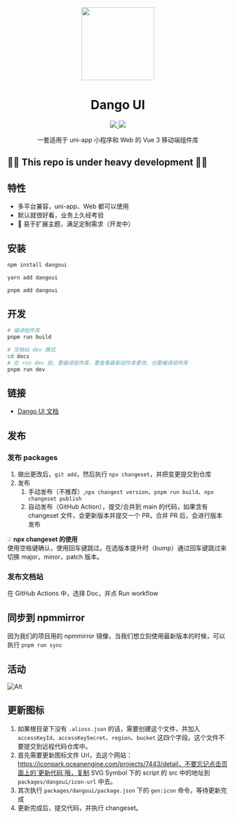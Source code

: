 <div align="center"><a name="readme-top"></a>

<img height="166" src="https://cdn.qiandaoapp.com/interior/images/928db35e88a094cd3bd77f03d5c01867.svg">

<h1>Dango UI</h1>

<a href="https://www.npmjs.org/package/dangoui">
  <img src="https://img.shields.io/npm/v/dangoui.svg" />
</a>
<a href="https://github.com/EchoTechFE/dangoui">
  <img src="https://img.shields.io/github/license/EchoTechFE/dangoui" />
</a>
<br>

一套适用于 uni-app 小程序和 Web 的 Vue 3 移动端组件库

</div>

## 🚧🚧 This repo is under heavy development 🚧🚧

## 特性

- 多平台兼容，uni-app、Web 都可以使用
- 默认就很好看，业务上久经考验
- 🚧 易于扩展主题，满足定制需求（开发中）

## 安装

```bash
npm install dangoui

yarn add dangoui

pnpm add dangoui
```

## 开发

```bash
# 编译组件库
pnpm run build

# 文档站 dev 模式
cd docs
# 在 run dev 前，要编译组件库，要查看最新组件库更改，也要编译组件库
pnpm run dev
```

## 链接

- [Dango UI 文档](https://dumpling.echo.tech/)

## 发布

### 发布 packages

1. 做出更改后，`git add`，然后执行 `npx changeset`，并把变更提交到仓库
2. 发布
   1. 手动发布（不推荐）,`npx changest version`、`pnpm run build`、`npx changeset publish`
   2. 自动发布（GitHub Action），提交/合并到 main 的代码，如果含有 changeset 文件，会更新版本并提交一个 PR，合并 PR 后，会进行版本发布

:bulb: **npx changeset 的使用**  
使用空格键确认，使用回车键跳过。在选版本提升时（bump）通过回车键跳过来切换 major，minor，patch 版本。

### 发布文档站

在 GitHub Actions 中，选择 Doc，并点 Run workflow

## 同步到 npmmirror

因为我们的项目用的 npmmirror 镜像，当我们想立刻使用最新版本的时候，可以执行 `pnpm run sync`

## 活动

![Alt](https://repobeats.axiom.co/api/embed/aaf46fe1722cdeeffdf18619e14c1fa43ac66863.svg "Repobeats analytics image")

## 更新图标
1. 如果根目录下没有 `.alioss.json` 的话，需要创建这个文件，并加入 `accessKeyId`、`accessKeySecret`、`region`、`bucket` 这四个字段。这个文件不要提交到远程代码仓库中。
2. 首先需要更新图标文件 Url，去这个网站：https://iconpark.oceanengine.com/projects/7443/detail，不要忘记点击页面上的`更新代码`哦，复制 SVG Symbol 下的 script 的 src 中的地址到 `packages/dangoui/icon-url` 中去。
3. 其次执行 `packages/dangoui/package.json` 下的 `gen:icon` 命令，等待更新完成
4. 更新完成后，提交代码，并执行 changeset。
